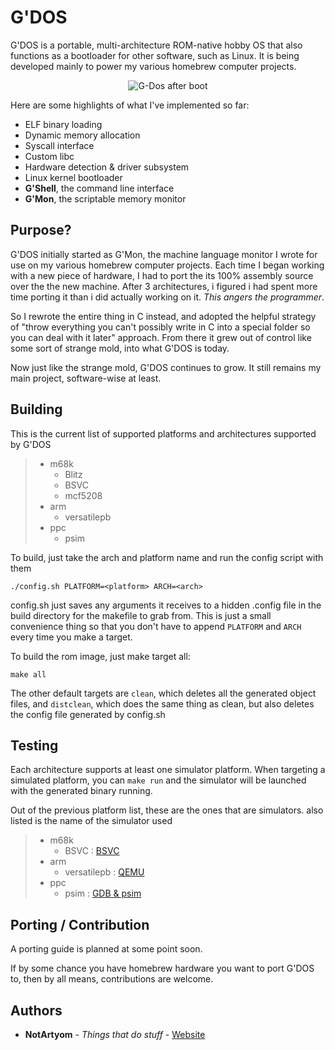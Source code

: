 # G'DOS

G'DOS is a portable, multi-architecture ROM-native hobby OS that also functions as a bootloader for other software, such as Linux.
It is being developed mainly to power my various homebrew computer projects.

<p align="center">
    <img src="https://i.imgur.com/DrvTYt8.png" alt="G-Dos after boot"></img>
</p>

Here are some highlights of what I've implemented so far:
* ELF binary loading
* Dynamic memory allocation
* Syscall interface
* Custom libc
* Hardware detection & driver subsystem
* Linux kernel bootloader
* **G'Shell**, the command line interface
* **G'Mon**, the scriptable memory monitor

## Purpose?

G'DOS initially started as G'Mon, the machine language monitor I wrote for use on my various homebrew computer projects.
Each time I began working with a new piece of hardware, I had to port the its 100% assembly source over the the new machine.
After 3 architectures, i figured i had spent more time porting it than i did actually working on it. *This angers the programmer*.

So I rewrote the entire thing in C instead, and adopted the helpful strategy of "throw everything you can't possibly write in C into a special folder so you can deal with it later" approach.
From there it grew out of control like some sort of strange mold, into what G'DOS is today.

Now just like the strange mold, G'DOS continues to grow.
It still remains my main project, software-wise at least.

## Building

This is the current list of supported platforms and architectures supported by G'DOS
> * m68k
>   * Blitz
>   * BSVC
>   * mcf5208
> * arm
>   * versatilepb
> * ppc
>   * psim

To build, just take the arch and platform name and run the config script with them
```
./config.sh PLATFORM=<platform> ARCH=<arch>
```
config.sh just saves any arguments it receives to a hidden .config file in the build directory for the makefile to grab from. This is just a small convenience thing so that you don't have to append `PLATFORM` and `ARCH` every time you make a target.

To build the rom image, just make target all:

```
make all
```
The other default targets are `clean`, which deletes all the generated object files, and `distclean`, which does the same thing as clean, but also deletes the config file generated by config.sh

## Testing

Each architecture supports at least one simulator platform. When targeting a simulated platform, you can `make run` and the simulator will be launched with the generated binary running.

Out of the previous platform list, these are the ones that are simulators. also listed is the name of the simulator used

> * m68k
>   * BSVC : [BSVC](https://github.com/BSVC/bsvc)
> * arm
>   * versatilepb : [QEMU](https://wiki.qemu.org/Documentation/Platforms/ARM)
> * ppc
>   * psim : [GDB & psim](https://www.sourceware.org/psim/)

## Porting / Contribution

A porting guide is planned at some point soon.

If by some chance you have homebrew hardware you want to port G'DOS to, then by all means, contributions are welcome.

## Authors

* **NotArtyom** - *Things that do stuff* - [Website](http://notartyoms-box.com)
